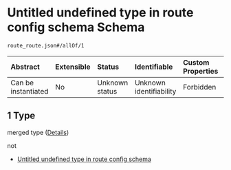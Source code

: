 # Untitled undefined type in route config schema Schema

```txt
route_route.json#/allOf/1
```



| Abstract            | Extensible | Status         | Identifiable            | Custom Properties | Additional Properties | Access Restrictions | Defined In                                                            |
| :------------------ | :--------- | :------------- | :---------------------- | :---------------- | :-------------------- | :------------------ | :-------------------------------------------------------------------- |
| Can be instantiated | No         | Unknown status | Unknown identifiability | Forbidden         | Allowed               | none                | [route\_route.json\*](../out/route_route.json "open original schema") |

## 1 Type

merged type ([Details](route_route-allof-1.md))

not

* [Untitled undefined type in route config schema](route_route-allof-1-not.md "check type definition")
